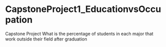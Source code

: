 # CapstoneProject1_EducationvsOccupation
Capstone Project What is the percentage of students in each major that work outside their field after graduation
